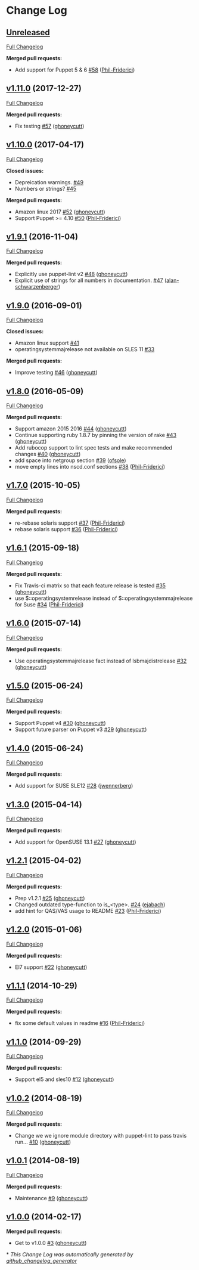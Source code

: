 # Change Log

## [Unreleased](https://github.com/ghoneycutt/puppet-module-nscd/tree/HEAD)

[Full Changelog](https://github.com/ghoneycutt/puppet-module-nscd/compare/v1.11.0...HEAD)

**Merged pull requests:**

- Add support for Puppet 5 & 6 [\#58](https://github.com/ghoneycutt/puppet-module-nscd/pull/58) ([Phil-Friderici](https://github.com/Phil-Friderici))

## [v1.11.0](https://github.com/ghoneycutt/puppet-module-nscd/tree/v1.11.0) (2017-12-27)
[Full Changelog](https://github.com/ghoneycutt/puppet-module-nscd/compare/v1.10.0...v1.11.0)

**Merged pull requests:**

- Fix testing [\#57](https://github.com/ghoneycutt/puppet-module-nscd/pull/57) ([ghoneycutt](https://github.com/ghoneycutt))

## [v1.10.0](https://github.com/ghoneycutt/puppet-module-nscd/tree/v1.10.0) (2017-04-17)
[Full Changelog](https://github.com/ghoneycutt/puppet-module-nscd/compare/v1.9.1...v1.10.0)

**Closed issues:**

- Depreication warnings. [\#49](https://github.com/ghoneycutt/puppet-module-nscd/issues/49)
- Numbers or strings? [\#45](https://github.com/ghoneycutt/puppet-module-nscd/issues/45)

**Merged pull requests:**

- Amazon linux 2017 [\#52](https://github.com/ghoneycutt/puppet-module-nscd/pull/52) ([ghoneycutt](https://github.com/ghoneycutt))
- Support Puppet \>= 4.10 [\#50](https://github.com/ghoneycutt/puppet-module-nscd/pull/50) ([Phil-Friderici](https://github.com/Phil-Friderici))

## [v1.9.1](https://github.com/ghoneycutt/puppet-module-nscd/tree/v1.9.1) (2016-11-04)
[Full Changelog](https://github.com/ghoneycutt/puppet-module-nscd/compare/v1.9.0...v1.9.1)

**Merged pull requests:**

- Explicitly use puppet-lint v2 [\#48](https://github.com/ghoneycutt/puppet-module-nscd/pull/48) ([ghoneycutt](https://github.com/ghoneycutt))
- Explicit use of strings for all numbers in documentation. [\#47](https://github.com/ghoneycutt/puppet-module-nscd/pull/47) ([alan-schwarzenberger](https://github.com/alan-schwarzenberger))

## [v1.9.0](https://github.com/ghoneycutt/puppet-module-nscd/tree/v1.9.0) (2016-09-01)
[Full Changelog](https://github.com/ghoneycutt/puppet-module-nscd/compare/v1.8.0...v1.9.0)

**Closed issues:**

- Amazon linux support [\#41](https://github.com/ghoneycutt/puppet-module-nscd/issues/41)
- operatingsystemmajrelease not available on SLES 11 [\#33](https://github.com/ghoneycutt/puppet-module-nscd/issues/33)

**Merged pull requests:**

- Improve testing [\#46](https://github.com/ghoneycutt/puppet-module-nscd/pull/46) ([ghoneycutt](https://github.com/ghoneycutt))

## [v1.8.0](https://github.com/ghoneycutt/puppet-module-nscd/tree/v1.8.0) (2016-05-09)
[Full Changelog](https://github.com/ghoneycutt/puppet-module-nscd/compare/v1.7.0...v1.8.0)

**Merged pull requests:**

- Support amazon 2015 2016 [\#44](https://github.com/ghoneycutt/puppet-module-nscd/pull/44) ([ghoneycutt](https://github.com/ghoneycutt))
- Continue supporting ruby 1.8.7 by pinning the version of rake [\#43](https://github.com/ghoneycutt/puppet-module-nscd/pull/43) ([ghoneycutt](https://github.com/ghoneycutt))
- Add rubocop support to lint spec tests and make recommended changes [\#40](https://github.com/ghoneycutt/puppet-module-nscd/pull/40) ([ghoneycutt](https://github.com/ghoneycutt))
- add space into netgroup section [\#39](https://github.com/ghoneycutt/puppet-module-nscd/pull/39) ([ofsole](https://github.com/ofsole))
- move empty lines into nscd.conf sections [\#38](https://github.com/ghoneycutt/puppet-module-nscd/pull/38) ([Phil-Friderici](https://github.com/Phil-Friderici))

## [v1.7.0](https://github.com/ghoneycutt/puppet-module-nscd/tree/v1.7.0) (2015-10-05)
[Full Changelog](https://github.com/ghoneycutt/puppet-module-nscd/compare/v1.6.1...v1.7.0)

**Merged pull requests:**

- re-rebase solaris support [\#37](https://github.com/ghoneycutt/puppet-module-nscd/pull/37) ([Phil-Friderici](https://github.com/Phil-Friderici))
- rebase solaris support [\#36](https://github.com/ghoneycutt/puppet-module-nscd/pull/36) ([Phil-Friderici](https://github.com/Phil-Friderici))

## [v1.6.1](https://github.com/ghoneycutt/puppet-module-nscd/tree/v1.6.1) (2015-09-18)
[Full Changelog](https://github.com/ghoneycutt/puppet-module-nscd/compare/v1.6.0...v1.6.1)

**Merged pull requests:**

- Fix Travis-ci matrix so that each feature release is tested [\#35](https://github.com/ghoneycutt/puppet-module-nscd/pull/35) ([ghoneycutt](https://github.com/ghoneycutt))
- use $::operatingsystemrelease instead of $::operatingsystemmajrelease for Suse [\#34](https://github.com/ghoneycutt/puppet-module-nscd/pull/34) ([Phil-Friderici](https://github.com/Phil-Friderici))

## [v1.6.0](https://github.com/ghoneycutt/puppet-module-nscd/tree/v1.6.0) (2015-07-14)
[Full Changelog](https://github.com/ghoneycutt/puppet-module-nscd/compare/v1.5.0...v1.6.0)

**Merged pull requests:**

- Use operatingsystemmajrelease fact instead of lsbmajdistrelease [\#32](https://github.com/ghoneycutt/puppet-module-nscd/pull/32) ([ghoneycutt](https://github.com/ghoneycutt))

## [v1.5.0](https://github.com/ghoneycutt/puppet-module-nscd/tree/v1.5.0) (2015-06-24)
[Full Changelog](https://github.com/ghoneycutt/puppet-module-nscd/compare/v1.4.0...v1.5.0)

**Merged pull requests:**

- Support Puppet v4 [\#30](https://github.com/ghoneycutt/puppet-module-nscd/pull/30) ([ghoneycutt](https://github.com/ghoneycutt))
- Support future parser on Puppet v3 [\#29](https://github.com/ghoneycutt/puppet-module-nscd/pull/29) ([ghoneycutt](https://github.com/ghoneycutt))

## [v1.4.0](https://github.com/ghoneycutt/puppet-module-nscd/tree/v1.4.0) (2015-06-24)
[Full Changelog](https://github.com/ghoneycutt/puppet-module-nscd/compare/v1.3.0...v1.4.0)

**Merged pull requests:**

- Add support for SUSE SLE12 [\#28](https://github.com/ghoneycutt/puppet-module-nscd/pull/28) ([jwennerberg](https://github.com/jwennerberg))

## [v1.3.0](https://github.com/ghoneycutt/puppet-module-nscd/tree/v1.3.0) (2015-04-14)
[Full Changelog](https://github.com/ghoneycutt/puppet-module-nscd/compare/v1.2.1...v1.3.0)

**Merged pull requests:**

- Add support for OpenSUSE 13.1 [\#27](https://github.com/ghoneycutt/puppet-module-nscd/pull/27) ([ghoneycutt](https://github.com/ghoneycutt))

## [v1.2.1](https://github.com/ghoneycutt/puppet-module-nscd/tree/v1.2.1) (2015-04-02)
[Full Changelog](https://github.com/ghoneycutt/puppet-module-nscd/compare/v1.2.0...v1.2.1)

**Merged pull requests:**

- Prep v1.2.1 [\#25](https://github.com/ghoneycutt/puppet-module-nscd/pull/25) ([ghoneycutt](https://github.com/ghoneycutt))
- Changed outdated type-function to is\_\<type\>. [\#24](https://github.com/ghoneycutt/puppet-module-nscd/pull/24) ([ejabach](https://github.com/ejabach))
- add hint for QAS/VAS usage to README [\#23](https://github.com/ghoneycutt/puppet-module-nscd/pull/23) ([Phil-Friderici](https://github.com/Phil-Friderici))

## [v1.2.0](https://github.com/ghoneycutt/puppet-module-nscd/tree/v1.2.0) (2015-01-06)
[Full Changelog](https://github.com/ghoneycutt/puppet-module-nscd/compare/v1.1.1...v1.2.0)

**Merged pull requests:**

- El7 support [\#22](https://github.com/ghoneycutt/puppet-module-nscd/pull/22) ([ghoneycutt](https://github.com/ghoneycutt))

## [v1.1.1](https://github.com/ghoneycutt/puppet-module-nscd/tree/v1.1.1) (2014-10-29)
[Full Changelog](https://github.com/ghoneycutt/puppet-module-nscd/compare/v1.1.0...v1.1.1)

**Merged pull requests:**

- fix some default values in readme [\#16](https://github.com/ghoneycutt/puppet-module-nscd/pull/16) ([Phil-Friderici](https://github.com/Phil-Friderici))

## [v1.1.0](https://github.com/ghoneycutt/puppet-module-nscd/tree/v1.1.0) (2014-09-29)
[Full Changelog](https://github.com/ghoneycutt/puppet-module-nscd/compare/v1.0.2...v1.1.0)

**Merged pull requests:**

- Support el5 and sles10 [\#12](https://github.com/ghoneycutt/puppet-module-nscd/pull/12) ([ghoneycutt](https://github.com/ghoneycutt))

## [v1.0.2](https://github.com/ghoneycutt/puppet-module-nscd/tree/v1.0.2) (2014-08-19)
[Full Changelog](https://github.com/ghoneycutt/puppet-module-nscd/compare/v1.0.1...v1.0.2)

**Merged pull requests:**

- Change we we ignore module directory with puppet-lint to pass travis run... [\#10](https://github.com/ghoneycutt/puppet-module-nscd/pull/10) ([ghoneycutt](https://github.com/ghoneycutt))

## [v1.0.1](https://github.com/ghoneycutt/puppet-module-nscd/tree/v1.0.1) (2014-08-19)
[Full Changelog](https://github.com/ghoneycutt/puppet-module-nscd/compare/v1.0.0...v1.0.1)

**Merged pull requests:**

- Maintenance [\#9](https://github.com/ghoneycutt/puppet-module-nscd/pull/9) ([ghoneycutt](https://github.com/ghoneycutt))

## [v1.0.0](https://github.com/ghoneycutt/puppet-module-nscd/tree/v1.0.0) (2014-02-17)
**Merged pull requests:**

- Get to v1.0.0 [\#3](https://github.com/ghoneycutt/puppet-module-nscd/pull/3) ([ghoneycutt](https://github.com/ghoneycutt))



\* *This Change Log was automatically generated by [github_changelog_generator](https://github.com/skywinder/Github-Changelog-Generator)*